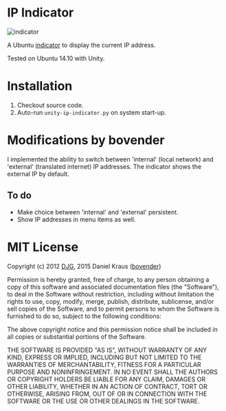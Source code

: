 # IP Indicator

![indicator](https://github.com/bovender/unity-ip-indicator/raw/master/images/screenshot.png)

A Ubuntu [indicator](http://unity.ubuntu.com/projects/appindicators/)
to display the current IP address.

Tested on Ubuntu 14.10 with Unity.

# Installation

  1. Checkout source code.
  2. Auto-run `unity-ip-indicator.py` on system start-up.

# Modifications by bovender

I implemented the ability to switch between 'internal' (local network) and
'external' (translated internet) IP addresses. The indicator shows the external
IP by default.

## To do

- Make choice between 'internal' and 'external' persistent.
- Show IP addresses in menu items as well.

# MIT License

Copyright (c) 2012 [DJG](https://github.com/sentientwaffle),
2015 Daniel Kraus ([bovender](https://github.com/bovender))

Permission is hereby granted, free of charge, to any person obtaining
a copy of this software and associated documentation files
(the "Software"), to deal in the Software without restriction, including
without limitation the rights to use, copy, modify, merge, publish,
distribute, sublicense, and/or sell copies of the Software, and to
permit persons to whom the Software is furnished to do so, subject
to the following conditions:

The above copyright notice and this permission notice shall be included
in all copies or substantial portions of the Software.

THE SOFTWARE IS PROVIDED "AS IS", WITHOUT WARRANTY OF ANY KIND, EXPRESS
OR IMPLIED, INCLUDING BUT NOT LIMITED TO THE WARRANTIES OF MERCHANTABILITY,
FITNESS FOR A PARTICULAR PURPOSE AND NONINFRINGEMENT. IN NO EVENT SHALL THE
AUTHORS OR COPYRIGHT HOLDERS BE LIABLE FOR ANY CLAIM, DAMAGES OR OTHER
LIABILITY, WHETHER IN AN ACTION OF CONTRACT, TORT OR OTHERWISE, ARISING
FROM, OUT OF OR IN CONNECTION WITH THE SOFTWARE OR THE USE OR OTHER
DEALINGS IN THE SOFTWARE.
